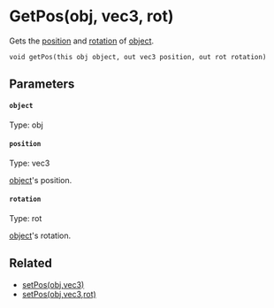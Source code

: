 # GetPos(obj, vec3, rot)

Gets the [position](#position) and [rotation](#rotation) of [object](#object).

```
void getPos(this obj object, out vec3 position, out rot rotation)
```

## Parameters

#### `object`
Type: obj

#### `position`
Type: vec3

[object](#object)'s position.

#### `rotation`
Type: rot

[object](#object)'s rotation.

## Related

 - [setPos(obj,vec3)](/MdDocs/Functions/Objects/SetPos.md)
 - [setPos(obj,vec3,rot)](/MdDocs/Functions/Objects/SetPos2.md)

